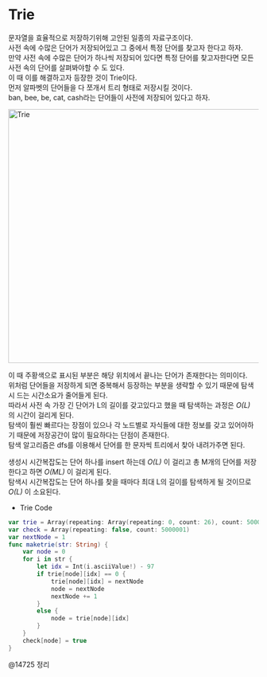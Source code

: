 # Trie
문자열을 효율적으로 저장하기위해 고안된 일종의 자료구조이다.  
사전 속에 수많은 단어가 저장되어있고 그 중에서 특정 단어를 찾고자 한다고 하자.  
만약 사전 속에 수많은 단어가 하나씩 저장되어 있다면 특정 단어를 찾고자한다면 모든 사전 속의 단어를 살펴봐야할 수 도 있다.  
이 때 이를 해결하고자 등장한 것이 Trie이다.  
먼저 알파벳의 단어들을 다 쪼개서 트리 형태로 저장시킬 것이다.  
ban, bee, be, cat, cash라는 단어들이 사전에 저장되어 있다고 하자.  

<img width="510" alt="Trie" src="https://user-images.githubusercontent.com/78075226/121799500-84676b00-cc67-11eb-9466-32470b18eee4.png">

이 때 주황색으로 표시된 부분은 해당 위치에서 끝나는 단어가 존재한다는 의미이다.  
위처럼 단어들을 저장하게 되면 중복해서 등장하는 부분을 생략할 수 있기 때문에 탐색시 드는 시간소요가 줄어들게 된다.  
따라서 사전 속 가장 긴 단어가 L의 길이를 갖고있다고 했을 때 탐색하는 과정은 *O(L)* 의 시간이 걸리게 된다.  
탐색이 훨씬 빠르다는 장점이 있으나 각 노드별로 자식들에 대한 정보를 갖고 있어야하기 때문에 저장공간이 많이 필요하다는 단점이 존재한다.  
탐색 알고리즘은 dfs를 이용해서 단어를 한 문자씩 트리에서 찾아 내려가주면 된다.  
  
생성시 시간복잡도는 단어 하나를 insert 하는데 *O(L)* 이 걸리고 총 M개의 단어를 저장한다고 하면 *O(ML)* 이 걸리게 된다.  
탐색시 시간복잡도는 단어 하나를 찾을 때마다 최대 L의 길이를 탐색하게 될 것이므로 *O(L)* 이 소요된다.  
- Trie Code
```swift
var trie = Array(repeating: Array(repeating: 0, count: 26), count: 5000001)
var check = Array(repeating: false, count: 5000001)
var nextNode = 1
func maketrie(str: String) {
    var node = 0
    for i in str {
        let idx = Int(i.asciiValue!) - 97
        if trie[node][idx] == 0 {
            trie[node][idx] = nextNode
            node = nextNode
            nextNode += 1
        }
        else {
            node = trie[node][idx]
        }
    }
    check[node] = true
}
```
@14725 정리
